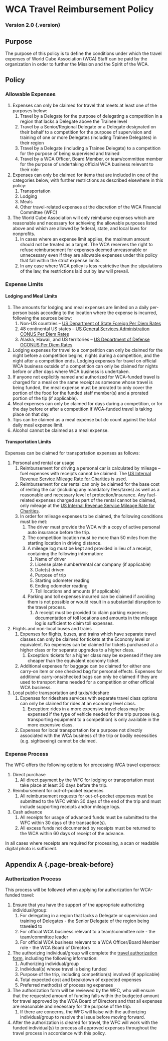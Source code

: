 # WCA Travel Reimbursement Policy

### Version 2.0 {.version}

## Purpose
The purpose of this policy is to define the conditions under which the travel expenses of World Cube Association (WCA) Staff can be paid by the organization in order to further the Mission and the Spirit of the WCA.

## Policy
### Allowable Expenses
1. Expenses can only be claimed for travel that meets at least one of the purposes below:
   1. Travel by a Delegate for the purpose of delegating a competition in a region that lacks a Delegate above the Trainee level
   2. Travel by a Senior/Regional Delegate or a Delegate designated on their behalf to a competition for the purpose of supervision and training of one or more Delegates (including Trainee Delegates) in their region
   3. Travel by a Delegate (including a Trainee Delegate) to a competition for the purpose of being supervised and trained
   4. Travel by a WCA Officer, Board Member, or team/committee member for the purpose of undertaking official WCA business relevant to their role
2. Expenses can only be claimed for items that are included in one of the categories below, with further restrictions as described elsewhere in this policy:
   1. Transportation
   2. Lodging
   3. Meals
   4. Other travel-related expenses at the discretion of the WCA Financial Committee (WFC)
3. The World Cube Association will only reimburse expenses which are reasonable and necessary for achieving the allowable purposes listed above and which are allowed by federal, state, and local laws for nonprofits.
   1. In cases where an expense limit applies, the maximum amount should not be treated as a target. The WCA reserves the right to refuse reimbursement for expenses deemed unreasonable or unnecessary even if they are allowable expenses under this policy that fall within the strict expense limits.
   2. In any case where WCA policy is less restrictive than the stipulations of the law, the restrictions laid out by law will prevail.

### Expense Limits
#### Lodging and Meal Limits
1. The amounts for lodging and meal expenses are limited on a daily per-person basis according to the location where the expense is incurred, following the sources below:
   1. Non-US countries – [US Department of State Foreign Per Diem Rates](https://aoprals.state.gov/web920/per_diem.asp)
   2. 48 continental US states – [US General Services Administration CONUS Per Diem Rates](https://www.gsa.gov/travel/plan-book/per-diem-rates)
   3. Alaska, Hawaii, and US territories – [US Department of Defense OCONUS Per Diem Rates](https://www.travel.dod.mil/Travel-Transportation-Rates/Per-Diem/Per-Diem-Rate-Lookup/)
2. Lodging expenses for travel to a competition can only be claimed for the night before a competition begins, nights during a competition, and the night after a competition ends. Lodging expenses for travel on official WCA business outside of a competition can only be claimed for nights before or after days where WCA business is undertaken.
3. If anyone not explicitly named and authorized for WCA-funded travel is charged for a meal on the same receipt as someone whose travel is being funded, the meal expense must be prorated to only cover the portion of the food for the funded staff member(s) and a prorated portion of the tip (if applicable).
4. Meal expenses can only be claimed for days during a competition, or for the day before or after a competition if WCA-funded travel is taking place on that day.
5. Tips can be claimed as a meal expense but do count against the total daily meal expense limit.
6. Alcohol cannot be claimed as a meal expense.
   
#### Transportation Limits
Expenses can be claimed for transportation expenses as follows:

1. Personal and rental car usage
   1. Reimbursement for driving a personal car is calculated by mileage – fuel expenses with receipts cannot be claimed. The [US Internal Revenue Service Mileage Rate for Charities](https://www.irs.gov/tax-professionals/standard-mileage-rates) is used.
   2. Reimbursement for car rental can only be claimed for the base cost of renting the car (including any mandatory fees/taxes) as well as a reasonable and necessary level of protection/insurance. Any fuel-related expenses charged as part of the rental cannot be claimed, only mileage at the [US Internal Revenue Service Mileage Rate for Charities](https://www.irs.gov/tax-professionals/standard-mileage-rates).
   3. In order for mileage expenses to be claimed, the following conditions must be met:
      1. The driver must provide the WCA with a copy of active personal auto insurance before the trip.
      2. The competition location must be more than 50 miles from the starting location in driving distance.
      3. A mileage log must be kept and provided in lieu of a receipt, containing the following information:
         1. Name of driver
         2. License plate number/rental car company (if applicable)
         3. Date(s) driven
         4. Purpose of trip
         5. Starting odometer reading
         6. Ending odometer reading
         7. Toll locations and amounts (if applicable)
      4. Parking and toll expenses incurred can be claimed if avoiding them is not possible or would result in a substantial disruption to the travel process.
         1. A receipt must be provided to claim parking expenses; documentation of toll locations and amounts in the mileage log is sufficient to claim toll expenses.
2. Flights and non-local buses and trains
   1. Expenses for flights, buses, and trains which have separate travel classes can only be claimed for tickets at the Economy level or equivalent. No expenses can be claimed for tickets purchased at a higher class or for separate upgrades to a higher class.
      1. Exception: tickets for a higher class may be expensed if they are cheaper than the equivalent economy ticket.
   2. Additional expenses for baggage can be claimed for either one carry-on item or one checked bag for personal effects. Expenses for additional carry-ons/checked bags can only be claimed if they are used to transport items needed for a competition or other official WCA business.
3. Local public transportation and taxis/rideshare
   1. Expenses for rideshare services with separate travel class options can only be claimed for rides at an economy level class.
      1. Exception: rides in a more expensive travel class may be expensed if the type of vehicle needed for the trip purpose (e.g. transporting equipment to a competition) is only available in the more expensive class.
   2. Expenses for local transportation for a purpose not directly associated with the WCA business of the trip or bodily necessities (e.g. sightseeing) cannot be claimed.
     
### Expense Process
The WFC offers the following options for processing WCA travel expenses:

1. Direct purchase
   1. All direct payment by the WFC for lodging or transportation must take place at least 30 days before the trip.
2. Reimbursement for out-of-pocket expenses
   1. All reimbursement requests for out-of-pocket expenses must be submitted to the WFC within 30 days of the end of the trip and must include supporting receipts and/or mileage logs.
3. Cash advance
   1. All receipts for usage of advanced funds must be submitted to the WFC within 30 days of the transaction(s).
   2. All excess funds not documented by receipts must be returned to the WCA within 60 days of receipt of the advance.

In all cases where receipts are required for processing, a scan or readable digital photo is sufficient.

## Appendix A {.page-break-before}
### Authorization Process
This process will be followed when applying for authorization for WCA-funded travel:

1. Ensure that you have the support of the appropriate authorizing individual/group:
   1. For delegating in a region that lacks a Delegate or supervision and training of Delegates - the Senior Delegate of the region being traveled to
   2. For official WCA business relevant to a team/committee role - the team/committee leader
   3. For official WCA business relevant to a WCA Officer/Board Member role - the WCA Board of Directors
2. The authorizing individual/group will complete the [travel authorization form](https://forms.gle/YxU36Ku1e5ZZNNLh9), including the following information:
   1. Authorizing individual/group
   2. Individual(s) whose travel is being funded
   3. Purpose of the trip, including competition(s) involved (if applicable)
   4. Total expected cost and breakdown of expected expenses
   5. Preferred method(s) of processing expenses
3. The authorization form will be reviewed by the WFC, who will ensure that the requested amount of funding falls within the budgeted amount for travel approved by the WCA Board of Directors and that all expenses are reasonable and necessary for the purpose of the trip.
   1. If there are concerns, the WFC will liaise with the authorizing individual/group to resolve the issue before moving forward.
4. After the authorization is cleared for travel, the WFC will work with the funded individual(s) to process all approved expenses throughout the travel process in accordance with this policy.
